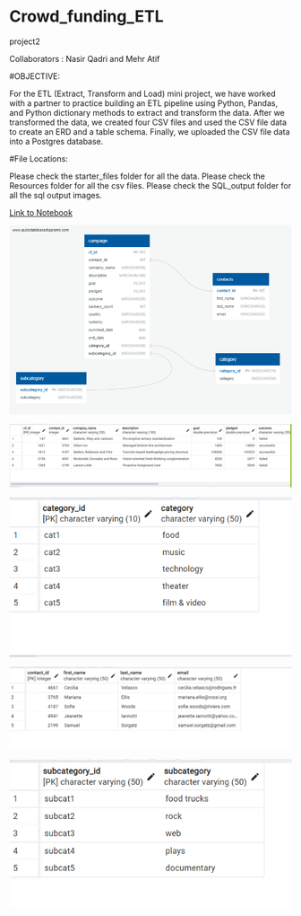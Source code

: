 # Crowd_funding_ETL
project2

Collaborators : Nasir Qadri and Mehr Atif

#OBJECTIVE:

For the ETL (Extract, Transform and Load) mini project, we have worked with a partner to practice building an ETL pipeline using Python, Pandas, and  Python dictionary methods  to extract and transform the data. After we transformed the data, we  created four CSV files and used the CSV file data to create an ERD and a table schema. Finally, we uploaded the CSV file data into a Postgres database.

#File Locations:

Please check the starter_files folder for all the data.
Please check the Resources folder for all the csv files.
Please check the SQL_output folder for all the sql output images.



[Link to Notebook](/Starter_Files/ETL_Mini_Project_NQadri_MAtif.ipynb)

![The ERD diagram of the crowdfunding database](/Starter_Files/Crowdfunding_ERD.png)



![The output for the campaigns table](/Starter_Files/SQL_outputs/campaign.png)



![The output for the category table](Starter_Files/SQL_outputs/category.png)


![The output for the contacts table](/Starter_Files/SQL_outputs/contacts.png)



![The output for the subcategory table](/Starter_Files/SQL_outputs/subcategory.png)
